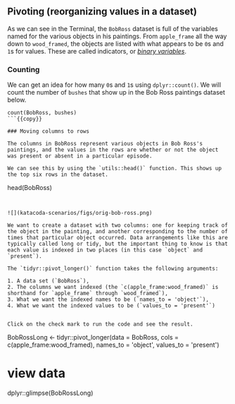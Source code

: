 ## Pivoting (reorganizing values in a dataset) 

As we can see in the Terminal, the `BobRoss` dataset is full of the variables named for the various objects in his paintings. From `apple_frame` all the way down to `wood_framed`, the objects are listed with what appears to be `0`s and `1`s for values. These are called indicators, or [*binary variables*](https://en.wikipedia.org/wiki/Binary_data#Binary_variables). 

### Counting

We can get an idea for how many `0`s and `1`s using `dplyr::count()`. We will count the number of `bushes` that show up in the Bob Ross paintings dataset below. 

```
count(BobRoss, bushes)
```{{copy}}

### Moving columns to rows 

The columns in BobRoss represent various objects in Bob Ross's paintings, and the values in the rows are whether or not the object was present or absent in a particular episode. 

We can see this by using the `utils::head()` function. This shows up the top six rows in the dataset.

```
head(BobRoss)
```{{execute}}


![](katacoda-scenarios/figs/orig-bob-ross.png)

We want to create a dataset with two columns: one for keeping track of the object in the painting, and another corresponding to the number of times that particular object occurred. Data arrangements like this are typically called long or tidy, but the important thing to know is that each value is indexed in two places (in this case `object` and `present`).

The `tidyr::pivot_longer()` function takes the following arguments: 

1. A data set (`BobRoss`), 
2. The columns we want indexed (the `c(apple_frame:wood_framed)` is shorthand for `apple_frame` through `wood_framed`),  
3. What we want the indexed names to be (`names_to = 'object'`),  
4. What we want the indexed values to be (`values_to = 'present'`)  


Click on the check mark to run the code and see the result.

```
BobRossLong <- tidyr::pivot_longer(data = BobRoss, 
                      cols = c(apple_frame:wood_framed), 
                      names_to = 'object', 
                      values_to = 'present')
# view data 
dplyr::glimpse(BobRossLong)
```{{execute}}


